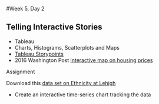 #Week 5, Day 2
## Telling Interactive Stories

- Tableau
- Charts, Histograms, Scatterplots and Maps
- [Tableau Storypoints](http://www.tableau.com/learn/tutorials/on-demand/story-points?signin=17cf0d05edff756e4aae84b5425a2887)
- 2016 Washington Post [interactive map on housing prices](https://www.washingtonpost.com/graphics/business/wonk/housing/overview/?zip=#18015)

Assignment

Download this [data set on Ethnicity at Lehigh](https://docs.google.com/spreadsheets/d/12NuHCygG7XaS4Nd0GHgStiEWUjXYpYXuC2Ru2ntLnWw/edit?usp=sharing)
- Create an interactive time-series chart tracking the data
